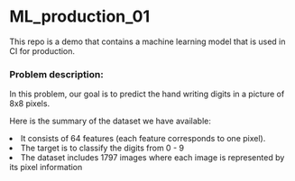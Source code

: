 # ML_production_01
This repo is a demo that contains a machine learning model that is used in CI for production.

<h3>
Problem description:
</h3>
In this problem, our goal is to predict the hand writing digits in a picture of 8x8 pixels. 

Here is the summary of the dataset we have available:
<li>
  It consists of 64 features (each feature corresponds to one pixel).
</li>
<li>
  The target is to classify the digits from 0 - 9
 </li>
 <li>
  The dataset includes 1797 images where each image is represented by its pixel information
  </li>
 
